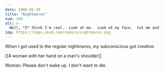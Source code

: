 ```yaml
---
date: 2008-02-29
title: "Nightmares"
num: 390
alt: >-
  Well, *I* think I'm real.  Look at me.  Look at my face.  Cut me and I'll bleed.  What more do you want?  Please don't go.
img: https://imgs.xkcd.com/comics/nightmares.png
---
```

When I got used to the regular nightmares, my subconscious got creative.

[[A woman with her hand on a man's shoulder]]

Woman: Please don't wake up. I don't want to die.

